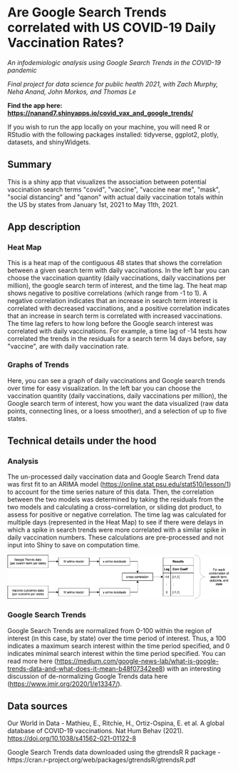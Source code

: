# Are Google Search Trends correlated with US COVID-19 Daily Vaccination Rates? 
*An infodemiologic analysis using Google Search Trends in the COVID-19 pandemic* 

*Final project for data science for public health 2021, with Zach Murphy, Neha Anand, John Morkos, and Thomas Le* 
 
 **Find the app here: https://nanand7.shinyapps.io/covid_vax_and_google_trends/** 
  
 If you wish to run the app locally on your machine, you will need R or RStudio with the following packages installed: tidyverse, ggplot2, plotly, datasets, and shinyWidgets. 
 
 ## Summary 
 This is a shiny app that visualizes the association between potential vaccination search terms "covid", "vaccine", "vaccine near me", "mask", "social distancing" and "qanon" with actual daily vaccination totals within the US by states from January 1st, 2021 to May 11th, 2021.

## App description 

### Heat Map 
This is a heat map of the contiguous 48 states that shows the correlation between a given search term with daily vaccinations. In the left bar you can choose the vaccination quantity (daily vaccinations, daily vaccinations per million), the google search term of interest, and the time lag. The heat map shows negative to positive correlations (which range from -1 to 1). A negative correlation indicates that an increase in search term interest is correlated with decreased vaccinations, and a positive correlation indicates that an increase in search term is correlated with increased vaccinations. The time lag refers to how long before the Google search interest was correlated with daily vaccinations. For example, a time lag of -14 tests how correlated the trends in the residuals for a search term 14 days before, say "vaccine", are with daily vaccination rate. 
 
### Graphs of Trends
Here, you can see a graph of daily vaccinations and Google search trends over time for easy visualization. In the left bar you can choose the vaccination quantity (daily vaccinations, daily vaccinations per million), the Google search term of interest, how you want the data visualized (raw data points, connecting lines, or a loess smoother), and a selection of up to five states. 
 
## Technical details under the hood

### Analysis 
The un-processed daily vaccination data and Google Search Trend data was first fit to an ARIMA model (https://online.stat.psu.edu/stat510/lesson/1) to account for the time series nature of this data. Then, the correlation between the two models was determined by taking the residuals from the two models and calculating a cross-correlation, or sliding dot product, to assess for positive or negative correlation. The time lag was calculated for multiple days (represented in the Heat Map) to see if there were delays in which a spike in search trends were more correlated with a similar spike in daily vaccination numbers. These calculations are pre-processed and not input into Shiny to save on computation time. 
 
![Flowsheet of analysis](186556621_312545773735312_4906485619895090758_n.png) 
 
### Google Search Trends 
Google Search Trends are normalized from 0-100 within the region of interest (in this case, by state) over the time period of interest. Thus, a 100 indicates a maximum search interest within the time period specified, and 0 indicates minimal search interest within the time period specified. You can read more here (https://medium.com/google-news-lab/what-is-google-trends-data-and-what-does-it-mean-b48f07342ee8) with an interesting discussion of de-normalizing Google Trends data here (https://www.jmir.org/2020/1/e13347/).

## Data sources 
Our World in Data - Mathieu, E., Ritchie, H., Ortiz-Ospina, E. et al. A global database of COVID-19 vaccinations. Nat Hum Behav (2021). https://doi.org/10.1038/s41562-021-01122-8
<p>Google Search Trends data downloaded using the gtrendsR R package - https://cran.r-project.org/web/packages/gtrendsR/gtrendsR.pdf
